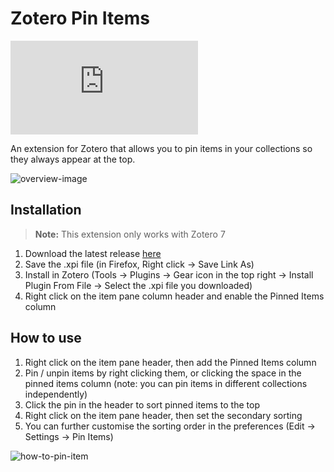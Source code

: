 # Zotero Pin Items

![downloads](<https://img.shields.io/github/downloads/dominic-dallosto/zotero-pin-items/latest/zotero-pin-items.xpi?style=flat-square&label=Downloads%20(latest%20version)>)

An extension for Zotero that allows you to pin items in your collections so they always appear at the top.

![overview-image](https://github.com/user-attachments/assets/15e6d0ce-5026-44bd-b353-f2cea7fad407)

## Installation

> **Note:** This extension only works with Zotero 7

1. Download the latest release [here](https://github.com/Dominic-DallOsto/zotero-pin-items/releases/latest)
2. Save the .xpi file (in Firefox, Right click -> Save Link As)
3. Install in Zotero (Tools -> Plugins -> Gear icon in the top right -> Install Plugin From File -> Select the .xpi file you downloaded)
4. Right click on the item pane column header and enable the Pinned Items column

## How to use

1. Right click on the item pane header, then add the Pinned Items column
2. Pin / unpin items by right clicking them, or clicking the space in the pinned items column (note: you can pin items in different collections independently)
3. Click the pin in the header to sort pinned items to the top
4. Right click on the item pane header, then set the secondary sorting
5. You can further customise the sorting order in the preferences (Edit -> Settings -> Pin Items)

![how-to-pin-item](https://github.com/user-attachments/assets/e7771957-6f0f-4275-aeef-4b9a8fd54f80)
